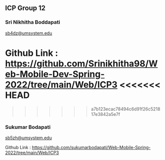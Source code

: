## ICP Group 12

### Sri Nikhitha Boddapati
sb4dz@umsystem.edu

Github Link : https://github.com/Srinikhitha98/Web-Mobile-Dev-Spring-2022/tree/main/Web/ICP3
<<<<<<< HEAD
=======

>>>>>>> a7b123ecac78494c6d91f26c521817e3842a5e7f


### Sukumar Bodapati
sb5zh@umsystem.edu

Github Link : https://github.com/sukumarbodapati/Web-Mobile-Spring-2022/tree/main/Web/ICP3

